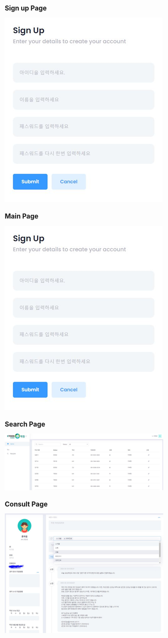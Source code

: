 
## Sign up Page
![Alt text](./etoosimg/SignPage.JPG)

## Main Page
![Alt text](./etoosimg/SignPage.JPG)

## Search Page
![Alt text](./etoosimg/SearchPage.JPG)

## Consult Page
![Alt text](./etoosimg/ConsultPage.JPG)
